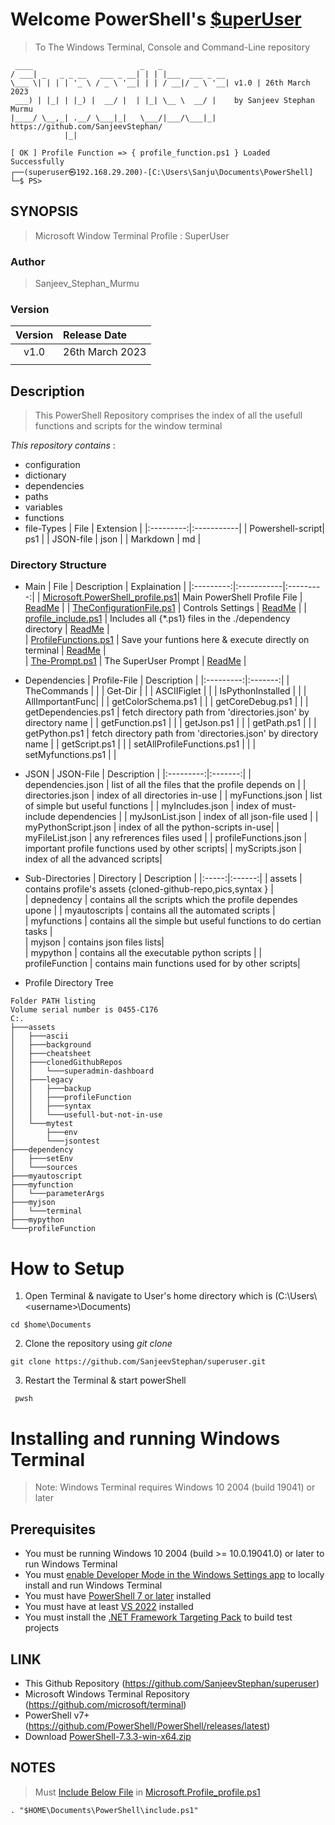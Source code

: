 # Welcome PowerShell's [$uperUser](https://github.com/SanjeevStephan/superuser/blob/main/assets/log/readme.md)
> To The Windows Terminal, Console and Command-Line repository
```
 ____                        _   _
/ ___| _   _ _ __   ___ _ __| | | |___  ___ _ __
\___ \| | | | '_ \ / _ \ '__| | | / __|/ _ \ '__| v1.0 | 26th March 2023
 ___) | |_| | |_) |  __/ |  | |_| \__ \  __/ |    by Sanjeev Stephan Murmu
|____/ \__,_| .__/ \___|_|   \___/|___/\___|_|    https://github.com/SanjeevStephan/
            |_|

[ OK ] Profile Function => { profile_function.ps1 } Loaded Successfully
┌──(superuser㉿192.168.29.200)-[C:\Users\Sanju\Documents\PowerShell]
└─$ PS>                                 
```

## SYNOPSIS
> Microsoft Window Terminal Profile : SuperUser

### Author
> Sanjeev_Stephan_Murmu

### Version 
| Version | Release Date |
|:---------:|:-----------|
| v1.0 | 26th March 2023 |
|      |                 |

## Description
> This PowerShell Repository comprises the index of all the usefull functions and scripts for the window terminal

_This repository contains_ :
* configuration
* dictionary
* dependencies        
* paths
* variables
* functions
* file-Types
    | File | Extension |
    |:---------:|:-----------|
    | Powershell-script| ps1 |
    | JSON-file    |   json  |
    | Markdown     |    md   |

### Directory Structure
* Main 
    | File | Description | Explaination |
    |:---------:|:-----------|:---------:|
    | [Microsoft.PowerShell_profile.ps1](https://github.com/SanjeevStephan/superuser/blob/main/Microsoft.PowerShell_profile.ps1)| Main PowerShell Profile File | [ReadMe](https://github.com/SanjeevStephan/superuser/blob/main/mydocs/Microsoft.PowerShell_profile.md) | 
    | [TheConfigurationFile.ps1](https://github.com/SanjeevStephan/superuser/blob/main/TheConfigurationFile.ps1) | Controls Settings  | [ReadMe](https://github.com/SanjeevStephan/superuser/blob/main/mydocs/Microsoft.PowerShell_profile.md) | 
    | [profile_include.ps1](https://github.com/SanjeevStephan/superuser/blob/main/myautoscript/profile_include.ps1)  |  Includes all {*.ps1} files in the ./dependency directory  | [ReadMe](https://github.com/SanjeevStephan/superuser/blob/main/mydocs/Microsoft.PowerShell_profile.md) |                     
    | [ProfileFunctions.ps1](https://github.com/SanjeevStephan/superuser/blob/main/ProfileFunctions.ps1)  |  Save your funtions here & execute directly on terminal   | [ReadMe](https://github.com/SanjeevStephan/superuser/blob/main/mydocs/Microsoft.PowerShell_profile.md) |     
    | [The-Prompt.ps1](https://github.com/SanjeevStephan/superuser/blob/main/profileFunction/The-Prompt.ps1)  |  The SuperUser Prompt   | [ReadMe](https://github.com/SanjeevStephan/superuser/blob/main/mydocs/Microsoft.PowerShell_profile.md) | 


* Dependencies
    | Profile-File | Description |
    |:---------:|:-------:|
    | TheCommands | | 
    | Get-Dir | | 
    | ASCIIFiglet | | 
    | IsPythonInstalled | | 
    | AllImportantFunc|  | 
    | getColorSchema.ps1 |  | 
    | getCoreDebug.ps1 | | 
    | getDependencies.ps1 | fetch directory path from 'directories.json' by directory name | 
    | getFunction.ps1 | | 
    | getJson.ps1 |  | 
    | getPath.ps1 | | 
    | getPython.ps1 | fetch directory path from 'directories.json' by directory name | 
    | getScript.ps1 | | 
    | setAllProfileFunctions.ps1 |  | 
    | setMyfunctions.ps1 | | 
    
* JSON
    | JSON-File | Description |
    |:---------:|:-------:|
    | dependencies.json | list of all the files that the profile depends on |
    | directories.json | index of all directories in-use |
    | myFunctions.json | list of simple but useful functions |
    | myIncludes.json | index of must-include dependencies |
    | myJsonList.json  | index of all json-file used |
    | myPythonScript.json | index of all the python-scripts in-use| 
    | myFileList.json | any refrerences files used |
    | profileFunctions.json | important profile functions used by other scripts|
    | myScripts.json | index of all the advanced scripts|     
        
* Sub-Directories
    | Directory | Description |
    |:-----:|:------:|
    | assets | contains profile's assets {cloned-github-repo,pics,syntax } |    
    | depnedency | contains all the scripts which the profile dependes upone |
    | myautoscripts | contains all the automated scripts |    
    | myfunctions | contains all the simple but useful functions to do certian tasks |    
    | myjson | contains json files lists|           
    | mypython | contains all the executable python scripts |
    | profileFunction | contains main functions used for by other scripts|       

* Profile Directory Tree
```
Folder PATH listing
Volume serial number is 0455-C176
C:.
├───assets
│   ├───ascii
│   ├───background
│   ├───cheatsheet
│   ├───clonedGithubRepos
│   │   └───superadmin-dashboard
│   ├───legacy
│   │   ├───backup
│   │   ├───profileFunction
│   │   ├───syntax
│   │   └───usefull-but-not-in-use
│   └───mytest
│       ├───env
│       └───jsontest
├───dependency
│   ├───setEnv
│   └───sources
├───myautoscript
├───myfunction
│   └───parameterArgs
├───myjson
│   └───terminal
├───mypython
└───profileFunction
```
# How to Setup

1. Open Terminal & navigate to User's home directory which is (C:\Users\\<username\>\Documents\)
```
cd $home\Documents
 ```
2. Clone the repository using *git clone*
 ```
 git clone https://github.com/SanjeevStephan/superuser.git
```
3. Restart the Terminal & start powerShell
```
 pwsh
```
# Installing and running Windows Terminal

> Note: Windows Terminal requires Windows 10 2004 (build 19041) or later


## Prerequisites
* You must be running Windows 10 2004 (build >= 10.0.19041.0) or later to run Windows Terminal
* You must [enable Developer Mode in the Windows Settings app](https://docs.microsoft.com/en-us/windows/uwp/get-started/enable-your-device-for-development) to locally install and run Windows Terminal 
* You must have [PowerShell 7 or later](https://github.com/PowerShell/PowerShell/releases/latest) installed
* You must have at least [VS 2022](https://visualstudio.microsoft.com/downloads/) installed
* You must install the [.NET Framework Targeting Pack](https://docs.microsoft.com/dotnet/framework/install/guide-for-developers#to-install-the-net-framework-developer-pack-or-targeting-pack) to build test projects
## LINK
* This Github Repository                  (https://github.com/SanjeevStephan/superuser)
* Microsoft Windows Terminal Repository (https://github.com/microsoft/terminal)
* PowerShell v7+                        (https://github.com/PowerShell/PowerShell/releases/latest)
* Download [PowerShell-7.3.3-win-x64.zip](https://github.com/PowerShell/PowerShell/releases/download/v7.3.3/PowerShell-7.3.3-win-x64.zip)

## NOTES

> Must [Include Below File](https://github.com/SanjeevStephan/superuser/blob/main/include.ps1) in [Microsoft.Profile_profile.ps1](https://github.com/SanjeevStephan/superuser/blob/main/Microsoft.PowerShell_profile.ps1)
```
. "$HOME\Documents\PowerShell\include.ps1"
```

